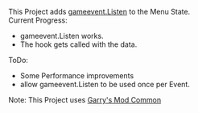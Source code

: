 This Project adds [gameevent.Listen](https://wiki.facepunch.com/gmod/gameevent.Listen) to the Menu State.  
Current Progress:  
- gameevent.Listen works.  
- The hook gets called with the data.

ToDo:
- Some Performance improvements
- allow gameevent.Listen to be used once per Event.

Note: This Project uses [Garry's Mod Common](https://github.com/danielga/garrysmod_common)
